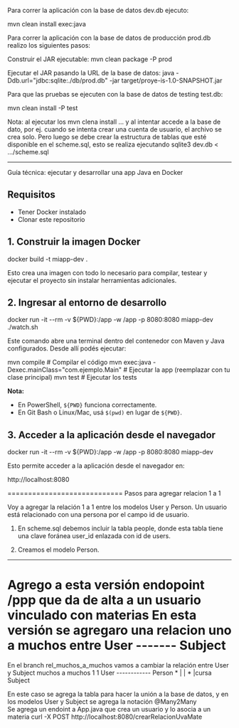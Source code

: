 Para correr la aplicación con la base de datos dev.db ejecuto:

mvn clean install exec:java

Para correr la aplicación con la base de datos de producción prod.db realizo los siguientes pasos:

Construir el JAR ejecutable: mvn clean package -P prod

Ejecutar el JAR pasando la URL de la base de datos: java -Ddb.url="jdbc:sqlite:./db/prod.db" -jar target/proye-is-1.0-SNAPSHOT.jar

Para que las pruebas se ejecuten con la base de datos de testing test.db:

mvn clean install -P test


Nota: al ejecutar los mvn clena install ... y al intentar accede a la base de dato, por ej. cuando se intenta crear una cuenta de usuario, el archivo se crea solo. Pero luego se debe crear la estructura de tablas que esté disponible en el scheme.sql, esto se realiza ejecutando 
sqlite3 dev.db < .../scheme.sql
__________

Guía técnica: ejecutar y desarrollar una app Java en Docker

## Requisitos

* Tener Docker instalado
* Clonar este repositorio

## 1. Construir la imagen Docker


docker build -t miapp-dev .

Esto crea una imagen con todo lo necesario para compilar, testear y ejecutar el proyecto sin instalar herramientas adicionales.

## 2. Ingresar al entorno de desarrollo


docker run -it --rm -v ${PWD}:/app -w /app -p 8080:8080 miapp-dev ./watch.sh

Este comando abre una terminal dentro del contenedor con Maven y Java configurados. Desde allí podés ejecutar:

mvn compile                         # Compilar el código
mvn exec:java -Dexec.mainClass="com.ejemplo.Main"   # Ejecutar la app (reemplazar con tu clase principal)
mvn test                            # Ejecutar los tests

**Nota:**

* En PowerShell, `${PWD}` funciona correctamente.
* En Git Bash o Linux/Mac, usá `$(pwd)` en lugar de `${PWD}`.

## 3. Acceder a la aplicación desde el navegador


docker run -it --rm -v ${PWD}:/app -w /app -p 8080:8080 miapp-dev

Esto permite acceder a la aplicación desde el navegador en:

http://localhost:8080

============================
Pasos para agregar relacion 1 a 1

Voy a agregar la relación 1 a 1 entre los modelos User y Person. Un usuario está relacionado con una persona por el campo id de usuario. 

1) En scheme.sql  debemos incluir la tabla people, donde esta tabla tiene una clave foránea user_id enlazada con id de users.  

2) Creamos el modelo Person.

*************************************

Agrego a esta versión endopoint /ppp que da de alta a un usuario vinculado con materias
En esta versión se agregaro una relacion uno a muchos entre User ------- Subject
=====
En el branch rel_muchos_a_muchos vamos a cambiar la relación entre User  y  Subject
 muchos a muchos
              1         1
        User ------------ Person
       *  |
          |
        * |cursa
        Subject  

  En este caso se agrega la tabla para hacer la unión a la base de datos, y en los modelos User y Subject se agrega la notación @Many2Many  
  Se agrega un endoint a App.java que crea un usuario y lo asocia a un materia
  curl -X POST http://localhost:8080/crearRelacionUvaMate    
        